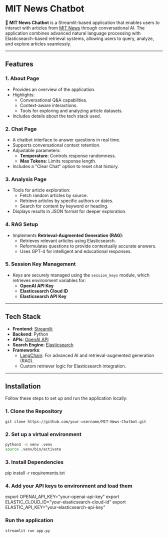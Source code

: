 # **MIT News Chatbot**

🤖 **MIT News Chatbot** is a Streamlit-based application that enables users to interact with articles from [MIT News](https://news.mit.edu/) through conversational AI. The application combines advanced natural language processing with Elasticsearch-based retrieval systems, allowing users to query, analyze, and explore articles seamlessly.

---

## **Features**

### **1. About Page**
- Provides an overview of the application.
- Highlights:
  - Conversational Q&A capabilities.
  - Context-aware interactions.
  - Tools for exploring and analyzing article datasets.
- Includes details about the tech stack used.

### **2. Chat Page**
- A chatbot interface to answer questions in real time.
- Supports conversational context retention.
- Adjustable parameters:
  - **Temperature**: Controls response randomness.
  - **Max Tokens**: Limits response length.
- Includes a "Clear Chat" option to reset chat history.

### **3. Analysis Page**
- Tools for article exploration:
  - Fetch random articles by source.
  - Retrieve articles by specific authors or dates.
  - Search for content by keyword or heading.
- Displays results in JSON format for deeper exploration.

### **4. RAG Setup**
- Implements **Retrieval-Augmented Generation (RAG)**:
  - Retrieves relevant articles using Elasticsearch.
  - Reformulates questions to provide contextually accurate answers.
  - Uses GPT-4 for intelligent and educational responses.

### **5. Session Key Management**
- Keys are securely managed using the `session_keys` module, which retrieves environment variables for:
  - **OpenAI API Key**
  - **Elasticsearch Cloud ID**
  - **Elasticsearch API Key**

---

## **Tech Stack**

- **Frontend**: [Streamlit](https://streamlit.io)
- **Backend**: Python
- **APIs**: [OpenAI API](https://platform.openai.com/docs/)
- **Search Engine**: [Elasticsearch](https://www.elastic.co/)
- **Frameworks**:
  - [LangChain](https://docs.langchain.com/): For advanced AI and retrieval-augmented generation (RAG).
  - Custom retriever logic for Elasticsearch integration.

---

## **Installation**

Follow these steps to set up and run the application locally:

### **1. Clone the Repository**
`git clone https://github.com/your-username/MIT-News-Chatbot.git`

### **2. Set up a virtual environment**
```bash
python3 -m venv .venv
source .venv/bin/activate
```

### **3. Install Dependencies**
pip install -r requirements.txt

### **4. Add your API keys to environment and load them**

export OPENAI_API_KEY="your-openai-api-key"
export ELASTIC_CLOUD_ID="your-elasticsearch-cloud-id"
export ELASTIC_API_KEY="your-elasticsearch-api-key"

### Run the application 
`streamlit run app.py`